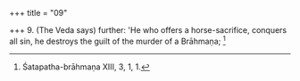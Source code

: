 +++
title = "09"

+++
9. (The Veda says) further: 'He who offers a horse-sacrifice, conquers all sin, he destroys the guilt of the murder of a Brāhmaṇa; [^8] 


[^8]:  Śatapatha-brāhmaṇa XIII, 3, 1, 1.
